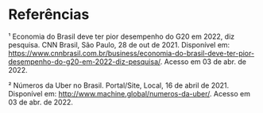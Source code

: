 # Referências

¹ Economia do Brasil deve ter pior desempenho do G20 em 2022, diz pesquisa. CNN Brasil, São Paulo, 28 de out de 2021. Disponível em: <https://www.cnnbrasil.com.br/business/economia-do-brasil-deve-ter-pior-desempenho-do-g20-em-2022-diz-pesquisa/>. Acesso em 03 de abr. de 2022.

² Números da Uber no Brasil. Portal/Site, Local, 16 de abril de 2021. Disponível em: <http://www.machine.global/numeros-da-uber/>. Acesso em 03 de abr. de 2022.

